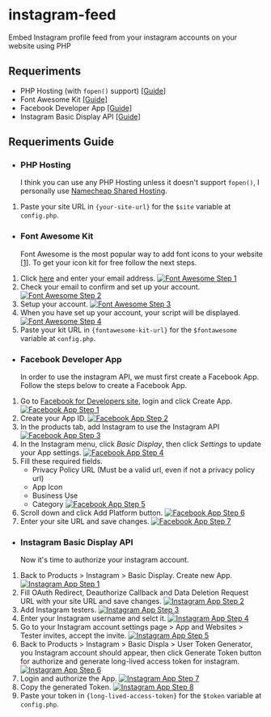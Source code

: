 # instagram-feed
Embed Instagram profile feed from your instagram accounts on your website using PHP

## Requeriments
- PHP Hosting (with `fopen()` support) [[Guide]](#php-hosting)
- Font Awesome Kit [[Guide]](#font-awesome-kit)
- Facebook Developer App [[Guide]](#facebook-developer-app)
- Instagram Basic Display API [[Guide]](#instagram-basic-display-api)

## Requeriments Guide

- ### PHP Hosting
  I think you can use any PHP Hosting unless it doesn't support `fopen()`, I personally use [Namecheap Shared Hosting](https://www.namecheap.com/hosting/shared/).
1. Paste your site URL in `{your-site-url}` for the `$site` variable at `config.php`.

- ### Font Awesome Kit
  Font Awesome is the most popular way to add font icons to your website [[1]](https://www.ostraining.com/blog/general/font-awesome/).
  To get your icon kit for free follow the next steps.
1. Click [here](https://fontawesome.com/start) and enter your email address.
[![Font Awesome Step 1](https://yizack.com/images/instagram-feed/font-awesome-1.jpg)](https://fontawesome.com/start)
2. Check your email to confirm and set up your account.
[![Font Awesome Step 2](https://yizack.com/images/instagram-feed/font-awesome-2.jpg)](https://fontawesome.com/start)
3. Setup your account.
[![Font Awesome Step 3](https://yizack.com/images/instagram-feed/font-awesome-3.jpg)](https://fontawesome.com/start)
4. When you have set up your account, your script will be displayed.
[![Font Awesome Step 4](https://yizack.com/images/instagram-feed/font-awesome-4.jpg)](https://fontawesome.com/start)
5. Paste your kit URL in `{fontawesome-kit-url}` for the `$fontawesome` variable at `config.php`.

- ### Facebook Developer App
  In order to use the instagram API, we must first create a Facebook App. Follow the steps below to create a Facebook App.
1. Go to [Facebook for Developers site](https://developers.facebook.com/), login and click Create App.
[![Facebook App Step 1](https://yizack.com/images/instagram-feed/facebook-app-1.jpg)](https://developers.facebook.com/)
2. Create your App ID.
[![Facebook App Step 2](https://yizack.com/images/instagram-feed/facebook-app-2.jpg)](https://developers.facebook.com/)
3. In the products tab, add Instagram to use the Instagram API
[![Facebook App Step 3](https://yizack.com/images/instagram-feed/facebook-app-3.jpg)](https://developers.facebook.com/)
4. In the Instagram menu, click *Basic Display*, then click *Settings* to update your App settings.
[![Facebook App Step 4](https://yizack.com/images/instagram-feed/facebook-app-4.jpg)](https://developers.facebook.com/)
5. Fill these required fields.
    - Privacy Policy URL (Must be a valid url, even if not a privacy policy url)
    - App Icon
    - Business Use
    - Category
[![Facebook App Step 5](https://yizack.com/images/instagram-feed/facebook-app-5.jpg)](https://developers.facebook.com/)
6. Scroll down and click Add Platform button.
[![Facebook App Step 6](https://yizack.com/images/instagram-feed/facebook-app-6.jpg)](https://developers.facebook.com/)
7. Enter your site URL and save changes.
[![Facebook App Step 7](https://yizack.com/images/instagram-feed/facebook-app-7.jpg)](https://developers.facebook.com/)

- ### Instagram Basic Display API
  Now it's time to authorize your instagram account.
1. Back to Products > Instagram > Basic Display. Create new App.
[![Instagram App Step 1](https://yizack.com/images/instagram-feed/instagram-app-1.jpg)](https://developers.facebook.com/)
2. Fill OAuth Redirect, Deauthorize Callback and Data Deletion Request URL with your site URL and save changes.
[![Instagram App Step 2](https://yizack.com/images/instagram-feed/instagram-app-2.jpg)](https://developers.facebook.com/)
3. Add Instagram testers.
[![Instagram App Step 3](https://yizack.com/images/instagram-feed/instagram-app-3.jpg)](https://developers.facebook.com/)
4. Enter your Instagram username and selct it.
[![Instagram App Step 4](https://yizack.com/images/instagram-feed/instagram-app-4.jpg)](https://developers.facebook.com/)
5. Go to your Instagram account settings page > App and Websites > Tester invites, accept the invite.
[![Instagram App Step 5](https://yizack.com/images/instagram-feed/instagram-app-5.jpg)](https://developers.facebook.com/)
6. Back to Products > Instagram > Basic Displa > User Token Generator, you Instagram account should appear, then click Generate Token button for authorize and generate long-lived access token for instagram.
[![Instagram App Step 6](https://yizack.com/images/instagram-feed/instagram-app-6.jpg)](https://developers.facebook.com/)
7. Login and authorize the App.
[![Instagram App Step 7](https://yizack.com/images/instagram-feed/instagram-app-7.jpg)](https://developers.facebook.com/)
8. Copy the generated Token.
[![Instagram App Step 8](https://yizack.com/images/instagram-feed/instagram-app-8.jpg)](https://developers.facebook.com/)
9. Paste your token in `{long-lived-access-token}` for the `$token` variable at `config.php`.